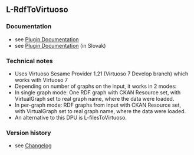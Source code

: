 L-RdfToVirtuoso
----------

### Documentation

* see [Plugin Documentation](./doc/About.md)
* see [Plugin Documentation](./doc/About_sk.md) (in Slovak)

### Technical notes

* Uses Virtuoso Sesame Provider 1.21 (Virtuoso 7 Develop branch) which works with Virtuoso 7
* Depending on number of graphs on the input, it works in 2 modes:
 * In single graph mode: One RDF graph with CKAN Resource set, with VirtualGraph set to real graph name, where the data were loaded.
 * In per-graph mode: RDF graphs from input with CKAN Resource set, with VirtualGraph set to real graph name, where the data were loaded.
* An alternative to this DPU is L-filesToVirtuoso.

### Version history

* see [Changelog](./CHANGELOG.md)
